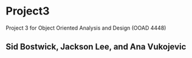 # Project3
Project 3 for Object Oriented Analysis and Design (OOAD 4448)
## Sid Bostwick, Jackson Lee, and Ana Vukojevic
